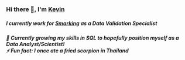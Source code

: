### <h3>Hi there 👋, I'm <a href="https://kapoolay.github.io/"  target="_blank">Kevin</a></h3>

<h5>I currently work for <a href="https://www.smarking.com/company" target="_blank">Smarking<a> as a Data Validation Specialist</h5>
  <h5>
  🌱 Currently growing my skills in SQL to hopefully position myself as a Data Analyst/Scientist!<br>
  ⚡ Fun fact: I once ate a fried scorpion in Thailand
  </h5>

<!--
**kapoolay/kapoolay** is a ✨ _special_ ✨ repository because its `README.md` (this file) appears on your GitHub profile.

Here are some ideas to get you started:

- 🔭 I’m currently working on ...
- 🌱 I’m currently learning ...
- 👯 I’m looking to collaborate on ...
- 🤔 I’m looking for help with ...
- 💬 Ask me about ...
- 📫 How to reach me: ...
- 😄 Pronouns: ...
- ⚡ Fun fact: ...
testing with GitHub email

-->
